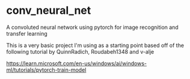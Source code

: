 # conv_neural_net
A convoluted neural network using pytorch for image recognition and transfer learning

This is a very basic project I'm using as a starting point based off of the following tutorial
by QuinnRadich, Roudabeh1348 and v-alje

https://learn.microsoft.com/en-us/windows/ai/windows-ml/tutorials/pytorch-train-model
